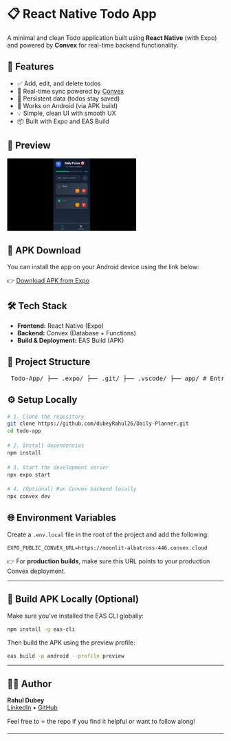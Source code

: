 # 📋 React Native Todo App

A minimal and clean Todo application built using **React Native** (with Expo) and powered by **Convex** for real-time backend functionality.

## 🚀 Features

- ✅ Add, edit, and delete todos
- 🔄 Real-time sync powered by [Convex](https://convex.dev)
- 🧠 Persistent data (todos stay saved)
- 📱 Works on Android (via APK build)
- 💡 Simple, clean UI with smooth UX
- 📦 Built with Expo and EAS Build

## 📸 Preview

<img src="./assets/screenshot1.jpg" alt="Todo App Screenshot" width="300" />

## 📲 APK Download

You can install the app on your Android device using the link below:

👉 [Download APK from Expo](https://expo.dev/accounts/rahul-dubey/projects/daily-planner/builds/e9e02da7-38cb-4739-a97e-983f4eba41e8)

## 🛠️ Tech Stack

- **Frontend:** React Native (Expo)
- **Backend:** Convex (Database + Functions)
- **Build & Deployment:** EAS Build (APK)

## 📁 Project Structure

<pre> Todo-App/ ├── .expo/ ├── .git/ ├── .vscode/ ├── app/ # Entry point routes and screens ├── assets/ # Images, fonts, and app assets (e.g., screenshots) ├── components/ # Reusable UI components ├── convex/ # Convex backend logic ├── dist/ # Distribution files (optional) ├── hooks/ # Custom React hooks ├── node_modules/ ├── .env.local # Environment variables (not committed) ├── .gitignore ├── app.config.js # Expo app configuration ├── eas.json # EAS build configuration ├── eslint.config.js # Linting rules ├── expo-env.d.ts # Type declarations for Expo env vars ├── package-lock.json ├── package.json ├── README.md ├── tsconfig.json # TypeScript config </pre>



## ⚙️ Setup Locally

```bash
# 1. Clone the repository
git clone https://github.com/dubeyRahul26/Daily-Planner.git
cd todo-app

# 2. Install dependencies
npm install

# 3. Start the development server
npx expo start

# 4. (Optional) Run Convex backend locally
npx convex dev
```


## 🌐 Environment Variables

Create a `.env.local` file in the root of the project and add the following:

```env
EXPO_PUBLIC_CONVEX_URL=https://moonlit-albatross-446.convex.cloud
```

👉 For **production builds**, make sure this URL points to your production Convex deployment.

---

## 🔧 Build APK Locally (Optional)

Make sure you’ve installed the EAS CLI globally:

```bash
npm install -g eas-cli
```

Then build the APK using the preview profile:

```bash
eas build -p android --profile preview
```

---

## 🙋‍♂️ Author

**Rahul Dubey**  
[LinkedIn](https://www.linkedin.com/in/rahul-dubey-dev/) • [GitHub](https://github.com/dubeyRahul26/)

Feel free to ⭐️ the repo if you find it helpful or want to follow along!

---





